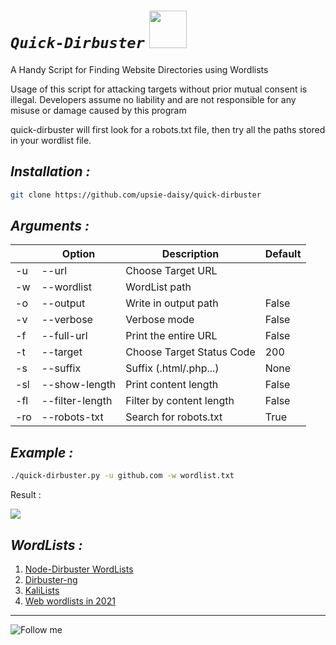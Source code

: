 <h1><i><code>Quick-Dirbuster</code></i>  <img width="60px" src="https://media.giphy.com/media/WUlplcMpOCEmTGBtBW/giphy.gif">
</h1>

<p>A Handy Script for Finding Website Directories using Wordlists</p>
<p>Usage of this script for attacking targets without prior mutual consent is illegal. Developers assume no liability and are not responsible for any misuse or damage caused by this program</p>
<p>quick-dirbuster will first look for a robots.txt file, then try all the paths stored in your wordlist file.</p>

<h2><i>Installation :</i></h2>

```bash
git clone https://github.com/upsie-daisy/quick-dirbuster
```

<h2><i>Arguments :</i></h2>

|     | Option          | Description               | Default |
| --- | --------------- | ------------------------- | ------- |
| -u  | --url           | Choose Target URL         |         |
| -w  | --wordlist      | WordList path             |         |
| -o  | --output        | Write in output path      | False   |
| -v  | --verbose       | Verbose mode              | False   |
| -f  | --full-url      | Print the entire URL      | False   |
| -t  | --target        | Choose Target Status Code | 200     |
| -s  | --suffix        | Suffix (.html/.php...)    | None    |
| -sl | --show-length   | Print content length      | False   |
| -fl | --filter-length | Filter by content length  | False   |
| -ro | --robots-txt    | Search for robots.txt     | True    |

<h2><i>Example :</i></h2>

```bash
./quick-dirbuster.py -u github.com -w wordlist.txt
```

<p>Result :</p>

<img src="https://media.giphy.com/media/CAIdJxPG98N4iILXYh/giphy.gif">

<h2><i>WordLists :</i></h2>

1. [Node-Dirbuster WordLists](https://github.com/daviddias/node-dirbuster/tree/master/lists)
2. [Dirbuster-ng](https://github.com/digination/dirbuster-ng/tree/master/wordlists)
3. [KaliLists](https://github.com/3ndG4me/KaliLists/blob/master/wfuzz/webservices/ws-dirs.txt)
4. [Web wordlists in 2021](https://blog.sec-it.fr/en/2021/03/02/web-wordlists/)

<hr>

![Follow me](https://img.shields.io/badge/-Follow%20Me-222222?logo=twitter&logoColor=black&color=272838&labelColor=C09891&style=for-the-badge&logoWidth=30&link=https://twitter.com/IlIIlIIllIlI)

